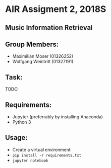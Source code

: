# AIR Assigment 2, 2018S
## Music Information Retrieval

## Group Members:
* Maximilian Moser (01326252)
* Wolfgang Weintritt (01327191)

## Task: 
TODO

## Requirements:

* Jupyter (preferrably by installing Anaconda)
* Python 3

## Usage:

* Create a virtual environment
* ```pip install -r requirements.txt```
* ```jupyter notebook```


